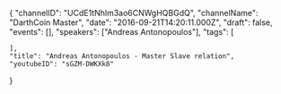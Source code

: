 {
    "channelID": "UCdE1tNhlm3ao6CNWgHQBGdQ",
    "channelName": "DarthCoin Master",
    "date": "2016-09-21T14:20:11.000Z",
    "draft": false,
    "events": [],
    "speakers": ["Andreas Antonopoulos"],
    "tags": [

    ],
    "title": "Andreas Antonopoulos - Master Slave relation",
    "youtubeID": "sGZM-DWKXk8"
}
